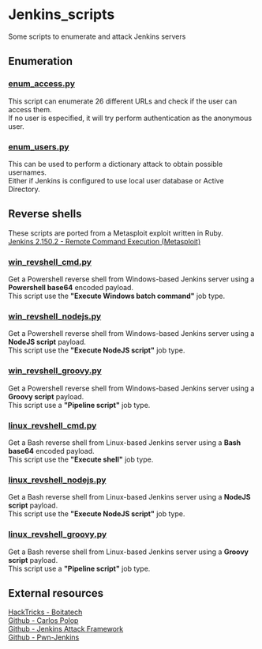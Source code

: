 # Jenkins_scripts
Some scripts to enumerate and attack Jenkins servers

## Enumeration

### [enum_access.py](enum_access.py)
This script can enumerate 26 different URLs and check if the user can access them.\
If no user is especified, it will try perform authentication as the anonymous user.

### [enum_users.py](enum_users.py)
This can be used to perform a dictionary attack to obtain possible usernames.\
Either if Jenkins is configured to use local user database or Active Directory.

## Reverse shells
These scripts are ported from a Metasploit exploit written in Ruby.\
[Jenkins 2.150.2 - Remote Command Execution (Metasploit)](https://www.exploit-db.com/exploits/46352)

### [win_revshell_cmd.py](win_revshell_cmd.py/)
Get a Powershell reverse shell from Windows-based Jenkins server using a **Powershell base64** encoded payload.\
This script use the **"Execute Windows batch command"** job type.

### [win_revshell_nodejs.py](win_revshell_nodejs.py/)
Get a Powershell reverse shell from Windows-based Jenkins server using a **NodeJS script** payload.\
This script use the **"Execute NodeJS script"** job type.

### [win_revshell_groovy.py](win_revshell_groovy.py/)
Get a Powershell reverse shell from Windows-based Jenkins server using a **Groovy script** payload.\
This script use a **"Pipeline script"** job type.

### [linux_revshell_cmd.py](linux_revshell_cmd.py/)
Get a Bash reverse shell from Linux-based Jenkins server using a **Bash base64** encoded payload.\
This script use the **"Execute shell"** job type.

### [linux_revshell_nodejs.py](linux_revshell_nodejs.py/)
Get a Bash reverse shell from Linux-based Jenkins server using a **NodeJS script** payload.\
This script use the **"Execute NodeJS script"** job type.

### [linux_revshell_groovy.py](linux_revshell_groovy.py/)
Get a Bash reverse shell from Linux-based Jenkins server using a **Groovy script** payload.\
This script use a **"Pipeline script"** job type.


## External resources
[HackTricks - Boitatech](https://hacktricks.boitatech.com.br/pentesting/pentesting-web/jenkins)\
[Github - Carlos Polop](https://github.com/carlospolop/hacktricks-cloud/tree/master/pentesting-ci-cd/jenkins-security)\
[Github - Jenkins Attack Framework](https://github.com/Accenture/jenkins-attack-framework)\
[Github - Pwn-Jenkins](https://github.com/gquere/pwn_jenkins)
